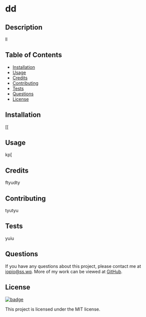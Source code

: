 # dd

## Description

ll

## Table of Contents

- [Installation](#installation)
- [Usage](#usage)
- [Credits](#credits)
- [Contributing](#contributing)
- [Tests](#tests)
- [Questions](#questions)
- [License](#license)  

## Installation

[[

## Usage

kp[

## Credits

ftyudty

## Contributing

tyutyu

## Tests

yuiu

## Questions

If you have any questions about this project, please contact me at [iopio@ss.wq](mailto:iopio@ss.wq). More of my work can be viewed at [GitHub](https://github.com/uiuo).

## License

[![badge](https://img.shields.io/badge/license-MIT-brightgreen.svg)](https://opensource.org/licenses/mit)
    
This project is licensed under the MIT license.
